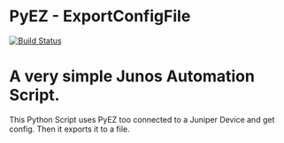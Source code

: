 # PyEZ - ExportConfigFile

[![Build Status](https://travis-ci.org/joemccann/dillinger.svg?branch=master)](https://travis-ci.org/joemccann/dillinger)

# A very simple Junos Automation Script.

This Python Script uses PyEZ too connected to a Juniper Device and get config. Then it exports it to a file.

